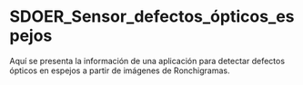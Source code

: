 # SDOER_Sensor_defectos_ópticos_espejos
Aquí se presenta la información de una aplicación para detectar defectos ópticos en espejos a partir de imágenes de Ronchigramas.

